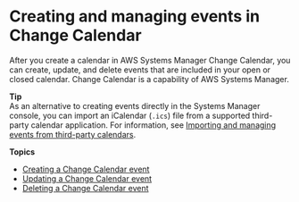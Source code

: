 # Creating and managing events in Change Calendar<a name="change-calendar-events"></a>

After you create a calendar in AWS Systems Manager Change Calendar, you can create, update, and delete events that are included in your open or closed calendar\. Change Calendar is a capability of AWS Systems Manager\. 

**Tip**  
As an alternative to creating events directly in the Systems Manager console, you can import an iCalendar \(`.ics`\) file from a supported third\-party calendar application\. For information, see [Importing and managing events from third\-party calendars](third-party-events.md)\.

**Topics**
+ [Creating a Change Calendar event](change-calendar-create-event.md)
+ [Updating a Change Calendar event](change-calendar-update-event.md)
+ [Deleting a Change Calendar event](change-calendar-delete-event.md)
